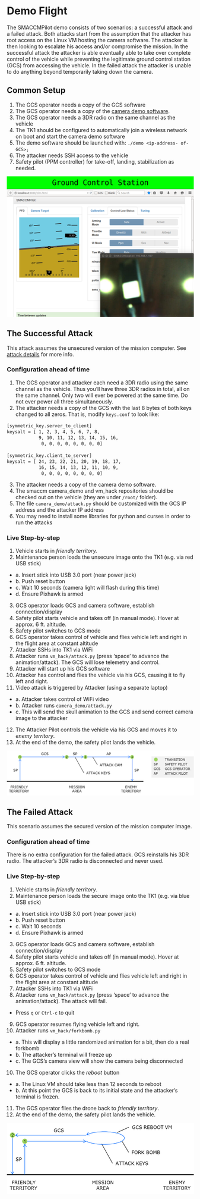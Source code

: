 # Demo Flight

The SMACCMPilot demo consists of two scenarios: a successful attack and
a failed attack. Both attacks start from the assumption that the attacker has root access on the
Linux VM hosting the camera software. The attacker is then looking to escalate his access and/or
compromise the mission. In the successful attack the attacker is able eventually able to take over
complete control of the vehicle while preventing the legitimate ground control station (GCS) from
accessing the vehicle. In the failed attack the attacker is unable to do anything beyond
temporarily taking down the camera.



## Common Setup

1. The GCS operator needs a copy of the GCS software
2. The GCS operator needs a copy of the [camera demo software][camera_sw].
3. The GCS operator needs a 3DR radio on the same channel as the vehicle
4. The TK1 should be configured to automatically join a wireless network on boot and start the camera demo software
5. The demo software should be launched with: `./demo <ip-address- of-GCS>;`
7. The attacker needs SSH access to the vehicle
8. Safety pilot (PPM controller) for take-off, landing, stabilization as needed.

![Friendly GCS](/images/gcs_good.png)

[camera_sw]: https://github.com/smaccm/camera_demo



## The Successful Attack

This attack assumes the unsecured version of the mission computer. See [attack details][attack] for more info.

[attack]: attack_details.html

### Configuration ahead of time

1. The GCS operator and attacker each need a 3DR radio using the same
   channel as the vehicle. Thus you’ll have three 3DR radios in total,
   all on the same channel. Only two will ever be powered at the same
   time. Do not ever power all three simultaneously.
2. The attacker needs a copy of the GCS with the last 8 bytes of both
   keys changed to all zeros. That is, modify `keys.conf` to look like:

```
[symmetric_key.server_to_client]
keysalt = [ 1, 2, 3, 4, 5, 6, 7, 8,
            9, 10, 11, 12, 13, 14, 15, 16,
             0, 0, 0, 0, 0, 0, 0, 0]

[symmetric_key.client_to_server]
keysalt = [ 24, 23, 22, 21, 20, 19, 18, 17,
            16, 15, 14, 13, 12, 11, 10, 9,
             0, 0, 0, 0, 0, 0, 0, 0]
```

3. The attacker needs a copy of the camera demo software.
4. The smaccm camera_demo and vm_hack repositories should be checked out on the vehicle (they are under `/root/` folder).
5. The file `camera_demo/attack.py` should be customized with the GCS IP address and the attacker IP address
6. You may need to install some libraries for python and curses in order to run the attacks


### Live Step-by-step

1. Vehicle starts in *friendly territory.*
2. Maintenance person loads the unsecure image onto the TK1 (e.g. via red USB stick)
  * a. Insert stick into USB 3.0 port (near power jack)
  * b. Push reset button
  * c. Wait 10 seconds (camera light will flash during this time)
  * d. Ensure Pixhawk is armed
3. GCS operator loads GCS and camera software, establish connection/display
4. Safety pilot starts vehicle and takes off (in manual mode).  Hover at approx. 6 ft. altitude. 
5. Safety pilot switches to GCS mode
6. GCS operator takes control of vehicle and flies vehicle left and right in the flight area at constant altitude
7. Attacker SSHs into TK1 via WiFi
8. Attacker runs `vm_hack/attack.py` (press ‘space’ to advance the animation/attack). The GCS will lose telemetry and control.
9. Attacker will start up his GCS software
10. Attacker has control and flies the vehicle via his GCS, causing it to fly left and right. 
11. Video attack is triggered by Attacker (using a separate laptop)
  * a. Attacker takes control of WiFi video
  * b. Attacker runs `camera_demo/attack.py`
  * c. This will send the skull animation to the GCS and send correct camera image to the attacker
12. The Attacker Pilot controls the vehicle via his GCS and moves it to *enemy territory*.
13. At the end of the demo, the safety pilot lands the vehicle.


![Flight path during successfull attack](/images/attack.png)



## The Failed Attack

This scenario assumes the secured version of the mission computer image.

### Configuration ahead of time

There is no extra configuration for the failed attack. GCS reinstalls his 3DR radio. The attacker’s 3DR radio is disconnected and never used.

### Live Step-by-step

1. Vehicle starts in *friendly territory*.
2. Maintenance person loads the secure image onto the TK1 (e.g. via blue USB stick)
  * a. Insert stick into USB 3.0 port (near power jack)
  * b. Push reset button
  * c. Wait 10 seconds
  * d. Ensure Pixhawk is armed
3. GCS operator loads GCS and camera software, establish connection/display
4. Safety pilot starts vehicle and takes off (in manual mode).  Hover at approx. 6 ft. altitude. 
5. Safety pilot switches to GCS mode
6. GCS operator takes control of vehicle and flies vehicle left and right in the flight area at constant altitude
7. Attacker SSHs into TK1 via WiFi
8. Attacker runs `vm_hack/attack.py` (press ‘space’ to advance the animation/attack). The attack will fail. 
  * Press `q` or `Ctrl-c` to quit
9. GCS operator resumes flying vehicle left and right.
10. Attacker runs `vm_hack/forkbomb.py`
  * a. This will display a little randomized animation for a bit, then do a real forkbomb
  * b. The attacker’s terminal will freeze up
  * c. The GCS’s camera view will show the camera being disconnected
10. The GCS operator clicks the *reboot* button
  * a. The Linux VM should take less than 12 seconds to reboot
  * b. At this point the GCS is back to its initial state and the attacker’s terminal is frozen.
11. The GCS operator flies the drone back to *friendly territory*.
12. At the end of the demo, the safety pilot lands the vehicle.


![Flight path during unsuccessfull attack](/images/defend.png)
